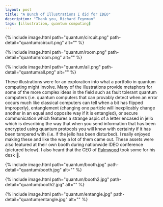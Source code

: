 ```yaml
---
layout: post
title: "A Bunch of Illustrations I did for IDEO"
description: "Thank you, Richard Feynman"
tags: [illustration, quantum computing]
---
```


{% include image.html path="quantum/circuit.png" path-detail="quantum/circuit.png" alt="" %}

{% include image.html path="quantum/room.png" path-detail="quantum/room.png" alt="" %}

{% include image.html path="quantum/all.png" path-detail="quantum/all.png" alt="" %}

These illustrations were for an exploration into what a portfolio in quantum computing might involve. Many of the illustrations provide metaphors for some of the more complex ideas in the field such as fault tolerant quantum computers (i.e. quantum computers that can provably detect when an error occurs much like classical computers can tell when a bit has flipped improperly), entanglement (changing one particle will inexplicably change another in an equal and opposite way if it is entangled), or secure communication which features a strange aspic of a letter encased in jello which is describing the way that when you send information that has been encrypted using quantum protocols you will know with certainty if it has been tampered with (i.e. if the jello has been disturbed). I really enjoyed making these and like the way a lot of them came out. These assets were also featured at their own booth during nationwide IDEO conference (pictured below). I also heard that the CEO of [Palmwood](https://www.palmwood.org/) took some for his desk 👀.

{% include image.html path="quantum/booth.jpg" path-detail="quantum/booth.jpg" alt="" %}

{% include image.html path="quantum/booth2.jpg" path-detail="quantum/booth2.jpg" alt="" %}

{% include image.html path="quantum/entangle.jpg" path-detail="quantum/entangle.jpg" alt="" %}